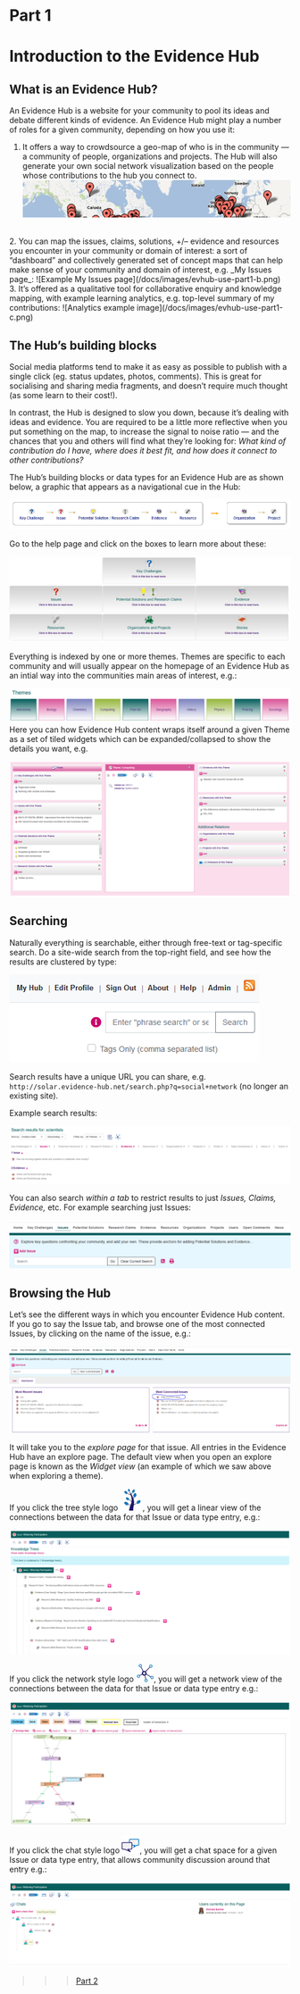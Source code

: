 # Part 1

# Introduction to the Evidence Hub

## What is an Evidence Hub?

An Evidence Hub is a website for your community to pool its ideas and debate different kinds of evidence. An Evidence Hub might play a number of roles for a given community, depending on how you use it:

1.  It offers a way to crowdsource a geo-map of who is in the community — a community of people, organizations and projects. The Hub will also generate your own social network visualization based on the people whose contributions to the hub you connect to.  
    ![Example map with people locations](/docs/images/evhub-use-part1-a.png)
<br />
2.  You can map the issues, claims, solutions, +/– evidence and resources you encounter in your community or domain of interest: a sort of “dashboard” and collectively generated set of concept maps that can help make sense of your community and domain of interest, e.g. _My Issues page_:  
    ![Example My Issues page](/docs/images/evhub-use-part1-b.png)
<br />
3.  It’s offered as a qualitative tool for collaborative enquiry and knowledge mapping, with example learning analytics, e.g. top-level summary of my contributions:  
    ![Analytics example image](/docs/images/evhub-use-part1-c.png)

## The Hub’s building blocks

Social media platforms tend to make it as easy as possible to publish with a single click (eg. status updates, photos, comments). This is great for socialising and sharing media fragments, and doesn’t require much thought (as some learn to their cost!).

In contrast, the Hub is designed to slow you down, because it’s dealing with ideas and evidence. You are required to be a little more reflective when you put something on the map, to increase the signal to noise ratio — and the chances that you and others will find what they’re looking for: _What kind of contribution do I have, where does it best fit, and how does it connect to other contributions?_

The Hub’s building blocks or data types for an Evidence Hub are as shown below, a graphic that appears as a navigational cue in the Hub:

![Mapping Structure](/docs/images/evhub-use-part1-d.png)

Go to the help page and click on the boxes to learn more about these:

![Example Themes](/docs/images/evhub-use-part1-e.png)

Everything is indexed by one or more themes. Themes are specific to each community and will usually appear on the homepage of an Evidence Hub as an intial way into the communities main areas of interest, e.g.:

![Node type Help Page Scren grab](/docs/images/evhub-use-part1-f.png)
Here you can how Evidence Hub content wraps itself around a given Theme as a set of tiled widgets which can be expanded/collapsed to show the details you want, e.g.

![Theme Page Example](/docs/images/evhub-use-part1-g.png)

## Searching

Naturally everything is searchable, either through free-text or tag-specific search. Do a site-wide search from the top-right field, and see how the results are clustered by type:

![Search box image](/docs/images/evhub-use-part1-h.png)

Search results have a unique URL you can share, e.g. `http://solar.evidence-hub.net/search.php?q=social+network` (no longer an existing site). 

Example search results:

![Search box image](/docs/images/evhub-use-part1-h2.png)

You can also search _within a tab_ to restrict results to just _Issues, Claims, Evidence,_ etc. For example searching just Issues:

![Exmaple Issue's search image](/docs/images/evhub-use-part1-i.png)

## Browsing the Hub

Let’s see the different ways in which you encounter Evidence Hub content. If you go to say the Issue tab, and browse one of the most connected Issues, by clicking on the name of the issue, e.g.:

![menu icon image](/docs/images/evhub-use-part1-k.png) 

It will take you to the _explore page_ for that issue. All entries in the Evidence Hub have an explore page. The default view when you open an explore page is known as the _Widget view_ (an example of which we saw above when exploring a theme). 

If you click the tree style logo ![menu icon image](/docs/images/evhub-use-part1-k1.png), you will get a linear view of the connections between the data for that Issue or data type entry, e.g.:

![Clain menu screen grab](/docs/images/evhub-use-part1-l.png)

If you click the network style logo ![menu icon image](/docs/images/evhub-use-part1-l0.png), you will get a network view of the connections between the data for that Issue or data type entry e.g.:

![Example tree outline image](/docs/images/evhub-use-part1-l2.png)

If you click the chat style logo ![menu icon image](/docs/images/evhub-use-part1-m1.png), you will get a chat space for a given Issue or data type entry, that allows community discussion around that entry e.g.:

![Example tree outline image](/docs/images/evhub-use-part1-m.png)


>>> [Part 2](use/part2.md)
